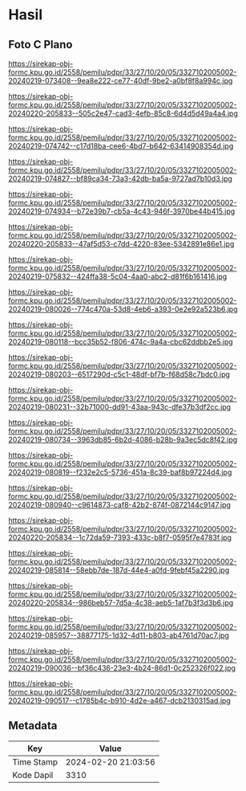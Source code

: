 # Hasil

## Foto C Plano

https://sirekap-obj-formc.kpu.go.id/2558/pemilu/pdpr/33/27/10/20/05/3327102005002-20240219-073408--9ea8e222-ce77-40df-9be2-a0bf8f8a994c.jpg

https://sirekap-obj-formc.kpu.go.id/2558/pemilu/pdpr/33/27/10/20/05/3327102005002-20240220-205833--505c2e47-cad3-4efb-85c8-6d4d5d49a4a4.jpg

https://sirekap-obj-formc.kpu.go.id/2558/pemilu/pdpr/33/27/10/20/05/3327102005002-20240219-074742--c17d18ba-cee6-4bd7-b642-63414908354d.jpg

https://sirekap-obj-formc.kpu.go.id/2558/pemilu/pdpr/33/27/10/20/05/3327102005002-20240219-074827--bf89ca34-73a3-42db-ba5a-9727ad7b10d3.jpg

https://sirekap-obj-formc.kpu.go.id/2558/pemilu/pdpr/33/27/10/20/05/3327102005002-20240219-074934--b72e39b7-cb5a-4c43-946f-3970be44b415.jpg

https://sirekap-obj-formc.kpu.go.id/2558/pemilu/pdpr/33/27/10/20/05/3327102005002-20240220-205833--47af5d53-c7dd-4220-83ee-5342891e86e1.jpg

https://sirekap-obj-formc.kpu.go.id/2558/pemilu/pdpr/33/27/10/20/05/3327102005002-20240219-075832--424ffa38-5c04-4aa0-abc2-d81f6b161416.jpg

https://sirekap-obj-formc.kpu.go.id/2558/pemilu/pdpr/33/27/10/20/05/3327102005002-20240219-080026--774c470a-53d8-4eb6-a393-0e2e92a523b6.jpg

https://sirekap-obj-formc.kpu.go.id/2558/pemilu/pdpr/33/27/10/20/05/3327102005002-20240219-080118--bcc35b52-f806-474c-9a4a-cbc62ddbb2e5.jpg

https://sirekap-obj-formc.kpu.go.id/2558/pemilu/pdpr/33/27/10/20/05/3327102005002-20240219-080203--6517290d-c5c1-48df-bf7b-f68d58c7bdc0.jpg

https://sirekap-obj-formc.kpu.go.id/2558/pemilu/pdpr/33/27/10/20/05/3327102005002-20240219-080231--32b71000-dd91-43aa-943c-dfe37b3df2cc.jpg

https://sirekap-obj-formc.kpu.go.id/2558/pemilu/pdpr/33/27/10/20/05/3327102005002-20240219-080734--3963db85-6b2d-4086-b28b-9a3ec5dc8f42.jpg

https://sirekap-obj-formc.kpu.go.id/2558/pemilu/pdpr/33/27/10/20/05/3327102005002-20240219-080819--f232e2c5-5736-451a-8c39-baf8b97224d4.jpg

https://sirekap-obj-formc.kpu.go.id/2558/pemilu/pdpr/33/27/10/20/05/3327102005002-20240219-080940--c9614873-caf8-42b2-874f-0872144c9147.jpg

https://sirekap-obj-formc.kpu.go.id/2558/pemilu/pdpr/33/27/10/20/05/3327102005002-20240220-205834--1c72da59-7393-433c-b8f7-0595f7e4783f.jpg

https://sirekap-obj-formc.kpu.go.id/2558/pemilu/pdpr/33/27/10/20/05/3327102005002-20240219-085814--58ebb7de-187d-44e4-a0fd-9febf45a2290.jpg

https://sirekap-obj-formc.kpu.go.id/2558/pemilu/pdpr/33/27/10/20/05/3327102005002-20240220-205834--986beb57-7d5a-4c38-aeb5-1af7b3f3d3b6.jpg

https://sirekap-obj-formc.kpu.go.id/2558/pemilu/pdpr/33/27/10/20/05/3327102005002-20240219-085957--38877175-1d32-4d11-b803-ab4761d70ac7.jpg

https://sirekap-obj-formc.kpu.go.id/2558/pemilu/pdpr/33/27/10/20/05/3327102005002-20240219-090036--bf36c436-23e3-4b24-86d1-0c252326f022.jpg

https://sirekap-obj-formc.kpu.go.id/2558/pemilu/pdpr/33/27/10/20/05/3327102005002-20240219-090517--c1785b4c-b910-4d2e-a467-dcb2130315ad.jpg


## Metadata

| Key        | Value               |
| ---------- | ------------------- |
| Time Stamp | 2024-02-20 21:03:56 |
| Kode Dapil | 3310                |



